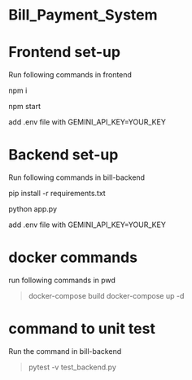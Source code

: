 # Bill_Payment_System

# Frontend set-up

Run following commands in frontend

npm i 

npm start 

add .env file with GEMINI_API_KEY=YOUR_KEY

# Backend set-up

Run following commands in bill-backend

pip install -r requirements.txt

python app.py

add .env file with GEMINI_API_KEY=YOUR_KEY

# docker commands

run following commands in pwd
> docker-compose build
> docker-compose up -d

# command to unit test
Run the command in bill-backend

> pytest -v  test_backend.py




